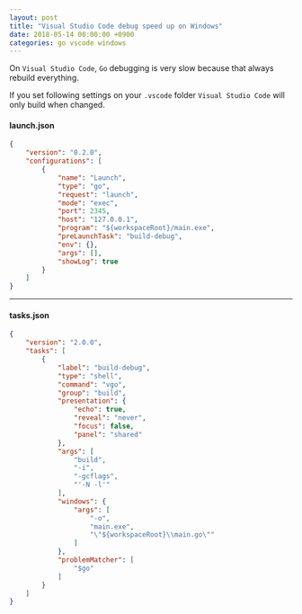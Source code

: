 ```yaml
---
layout: post
title: "Visual Studio Code debug speed up on Windows"
date: 2018-05-14 00:00:00 +0900
categories: go vscode windows
---
```


On `Visual Studio Code`, `Go` debugging is very slow because that always rebuild everything.

If you set following settings on your `.vscode` folder `Visual Studio Code` will only build when changed.

<!--more-->

#### launch.json
```json
{
    "version": "0.2.0",
    "configurations": [
        {
            "name": "Launch",
            "type": "go",
            "request": "launch",
            "mode": "exec",
            "port": 2345,
            "host": "127.0.0.1",
            "program": "${workspaceRoot}/main.exe",
            "preLaunchTask": "build-debug",
            "env": {},
            "args": [],
            "showLog": true
        }
    ]
}
```

---

#### tasks.json
```json
{
    "version": "2.0.0",
    "tasks": [
        {
            "label": "build-debug",
            "type": "shell",
            "command": "vgo",
            "group": "build",
            "presentation": {
                "echo": true,
                "reveal": "never",
                "focus": false,
                "panel": "shared"
            },
            "args": [
                "build",
                "-i",
                "-gcflags",
                "'-N -l'"
            ],
            "windows": {
                "args": [
                    "-o",
                    "main.exe",
                    "\"${workspaceRoot}\\main.go\""
                ]
            },
            "problemMatcher": [
                "$go"
            ]
        }
    ]
}
```
